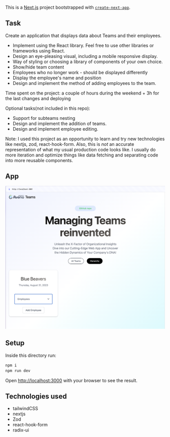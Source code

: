 This is a [Next.js](https://nextjs.org/) project bootstrapped with [`create-next-app`](https://github.com/vercel/next.js/tree/canary/packages/create-next-app).

## Task

Create an application that displays data about Teams and their employees.

* Implement using the React library. Feel free to use other libraries or frameworks using React.
* Design an eye-pleasing visual, including a mobile responsive display.
* Way of styling or choosing a library of components of your own choice.
* Show/hide team content
* Employees who no longer work - should be displayed differently
* Display the employee's name and position
* Design and implement the method of adding employees to the team.

Time spent on the project: a couple of hours during the weekend + 3h for the last changes and deploying

Optional tasks(not included in this repo):

* Support for subteams nesting
* Design and implement the addition of teams.
* Design and implement employee editing.

Note: I used this project as an opportunity to learn and try new technologies like nextjs, zod, react-hook-form. Also, this is *not* an accurate representation of what my usual production code looks like. I usually do more iteration and optimize things like data fetching and separating code into more reusable components.  

## App

![Alt text](image.png)

## Setup

Inside this directory run:

```bash
npm i
npm run dev
```

Open [http://localhost:3000](http://localhost:3000) with your browser to see the result.

## Technologies used

* tailwindCSS
* nextjs
* Zod
* react-hook-form
* radix-ui
